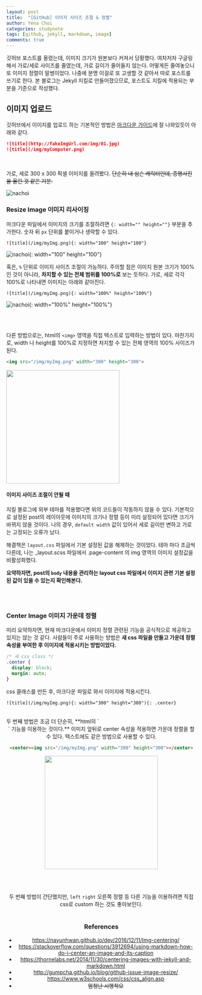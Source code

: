 ```yaml
---
layout: post
title:  "[GitHub] 이미지 사이즈 조절 & 정렬"
author: Yena Choi
categories: studynote
tags: [github, jekyll, markdown, image]
comments: true
---
```

 
깃허브 포스트를 올렸는데, 이미지 크기가 원본보다 커져서 당황했다. 여차저차 구글링 해서 가로/세로 사이즈를 줄였는데, 가로 길이가 줄어들지 않는다. 어떻게든 줄여놓으니 또 이미지 정렬이 말썽이었다. 나중에 분명 이걸로 또 고생할 것 같아서 따로 포스트를 쓰기로 한다. 본 블로그는 Jekyll 지킬로 만들어졌으므로, 포스트도 지킬에 적용되는 부분을 기준으로 작성했다.

## 이미지 업로드
깃허브에서 이미지를 업로드 하는 기본적인 방법은 [마크다운 가이드](https://guides.github.com/features/mastering-markdown/)에 잘 나와있듯이 아래와 같다.

```markdown
![title](http://fakeImgUrl.com/img/01.jpg)
![title](/img/myComputer.png)
```
<br>

가로, 세로 300 x 300 픽셀 이미지를 올려봤다. ~~단순히 내 심슨 캐릭터인데, 증명사진을 올린 것 같은 기분.~~

![nachoi](/assets/post-img/171123-nachoi-300.jpg)
<br>

### Resize Image 이미지 리사이징
마크다운 파일에서 이미지의 크기를 조절하려면 `{: width="" height=""}` 부분을 추가한다. 숫자 뒤 `px` 단위를 붙이거나 생략할 수 있다.

```
![title](/img/myImg.png){: width="100" height="100"}
```

![nachoi](/assets/post-img/171123-nachoi-300.jpg){: width="100" height="100"}
<br>

혹은, `%` 단위로 이미지 사이즈 조절이 가능하다. 주의할 점은 이미지 원본 크기가 100% 인 것이 아니라, **차지할 수 있는 전체 범위를 100%로** 보는 듯하다. 가로, 세로 각각 100%로 나타내면 이미지는 아래와 같아진다.
```
![title](/img/myImg.png){: width="100%" height="100%"}
```

![nachoi](/assets/post-img/171123-nachoi-300.jpg){: width="100%" height="100%"}

<br><br>

다른 방법으로는, html의 `<img>` 영역을 직접 텍스트로 입력하는 방법이 있다. 마찬가지로, width 나 height를 100%로 지정하면 차지할 수 있는 전체 영역의 100% 사이즈가 된다.

```html
<img src="/img/myImg.png" width="300" height="300">
```
<img src="/assets/post-img/171123-nachoi-300.jpg" width="300" height="300">

<br>

#### 이미지 사이즈 조절이 안될 때
지킬 블로그에 외부 테마를 적용했다면 위의 코드들이 작동하지 않을 수 있다. 기본적으로 설정된 post의 레이아웃에 이미지의 크기나 정렬 등이 미리 설정되어 있다면 크기가 바뀌지 않을 것이다. 나의 경우, `default width` 값이 있어서 세로 길이만 변하고 가로는 고정되는 오류가 났다.

해결책은 `layout.css` 파일에서 기본 설정된 값을 해제하는 것이었다. 테마 마다 조금씩 다른데, 나는 \_layout.scss 파일에서 .page-content 의 img 영역의 이미지 설정값을 비활성화했다.

**요약하자면, post의 `body` 내용을 관리하는 layout css 파일에서 이미지 관련 기본 설정된 값이 있을 수 있는지 확인해본다.**

<br><br>
### Center Image 이미지 가운데 정렬
미리 요약하자면, 현재 마크다운에서 이미지 정렬 관련된 기능을 공식적으로 제공하고 있지는 않는 것 같다. 사람들이 주로 사용하는 방법은 **새 css 파일을 만들고 가운데 정렬 속성을 부여한 후 이미지에 적용시키는 방법이었다.**

```css
/* 새 css class */
.center {
  display: block;
  margin: auto;
}
```

css 클래스를 만든 후, 마크다운 파일로 와서 이미지에 적용시킨다.
```
![title](/img/myImg.png){: width="300" height="300"){: .center}
```


<br>
두 번째 방법은 조금 더 단순히, **html의 `<center>` 기능을 이용하는 것이다.** 이미지 앞뒤로 center 속성을 적용하면 가운데 정렬을 할 수 있다. 텍스트에도 같은 방법으로 사용할 수 있다.

```html
<center><img src="/img/myImg.png" width="300" height="300"></center>
```

<center><img src="/assets/post-img/171123-nachoi-300.jpg" width="300" height="300"></center>

<br><br>

두 번째 방법이 간단했지만, `left` `right` 오른쪽 정렬 등 다른 기능을 이용하려면 직접 css로 custom 하는 것도 좋아보인다.
<br><br>

### References
- https://nayunhwan.github.io/dev/2016/12/11/Img-centering/
-  https://stackoverflow.com/questions/3912694/using-markdown-how-do-i-center-an-image-and-its-caption
- https://thornelabs.net/2014/11/30/centering-images-with-jekyll-and-markdown.html
- http://gumpcha.github.io/blog/github-issue-image-resize/
- https://www.w3schools.com/css/css_align.asp
- ~~엄청난 시행착오~~

